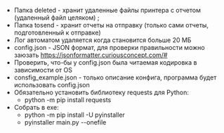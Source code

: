 - Папка deleted - хранит удаленные файлы принтера с отчетом (удаленный файл целяком) ;
- Папка tosend - хранит отчеты на отправку (только сами отчеты, подготовленный к отправке)
- Лог автоматом удаляется когда становится больше 20 МБ
- config.json - JSON формат, для проверки правильности можно заюзать https://jsonformatter.curiousconcept.com/#
- Проверить, что-бы у config.json была читаемая кодировка в зависимости от OS
- consfig_example.json - только описание конфига, программа будет использовать config.json
- Обязательно установить библиотеку requests для Python:
  - python -m pip install requests
- Собрать в exe:
    - python -m pip install -U pyinstaller
    - pyinstaller main.py --onefile